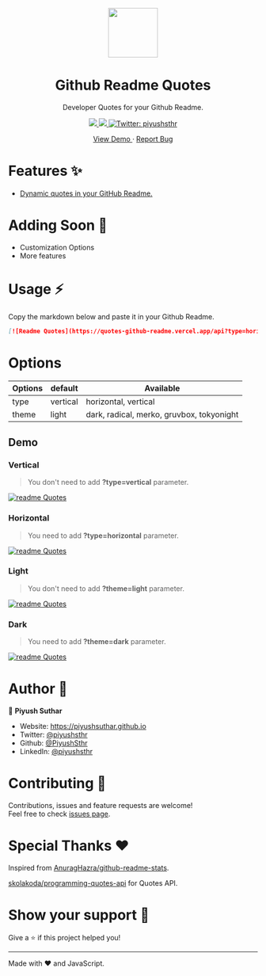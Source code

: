 <p align="center">
  <img align="center" width="100" src='https://cdn.statically.io/gh/PiyushSuthar/github-readme-quotes/4b27602b/logo.png'/>
  <h1 align="center">Github Readme Quotes</h1>
  <p align="center">Developer Quotes for your Github Readme.</p>
</p>
<p align="center">
  <a href="https://github.com/PiyushSuthar/github-readme-quotes/issues">
    <img src="https://img.shields.io/github/issues/PiyushSuthar/github-readme-quotes?style=flat-square">
  </a>
  <a href="https://github.com/PiyushSuthar/github-readme-quotes/pulls">
    <img src="https://img.shields.io/github/issues-pr/PiyushSuthar/github-readme-quotes?style=flat-square">
  </a>
  <a href="https://twitter.com/piyushsthr" target="_blank">
    <img alt="Twitter: piyushsthr" src="https://img.shields.io/twitter/follow/piyushsthr.svg?style=social" />
  </a>
</p>
<p align="center">
  <a href="https://quotes-github-readme.vercel.app/api" target="_blank">
    View Demo
  </a>
 · 
  <a href="https://github.com/piyushsuthar/github-readme-quotes/issues/new/choose" target="_blank">
    Report Bug
  </a>
</p>

# Features ✨
- [Dynamic quotes in your GitHub Readme.](#Demo)

# Adding Soon 🚧
- Customization Options
- More features

# Usage ⚡️
Copy the markdown below and paste it in your Github Readme.
```md
[![Readme Quotes](https://quotes-github-readme.vercel.app/api?type=horizontal&theme=dark)](https://github.com/piyushsuthar/github-readme-quotes)
```
# Options
| Options 	| default    	| Available            	|
|---------	|------------	|----------------------	|
| type    	| vertical 	| horizontal, vertical 	|
| theme    	| light 	| dark, radical, merko, gruvbox, tokyonight	|

## Demo
### Vertical
> You don't need to add **?type=vertical** parameter.

[![readme Quotes](https://quotes-github-readme.vercel.app/api?type=vertical)](https://github.com/piyushsuthar/github-readme-quotes)

### Horizontal
> You need to add **?type=horizontal** parameter.

[![readme Quotes](https://quotes-github-readme.vercel.app/api?type=horizontal)](https://github.com/piyushsuthar/github-readme-quotes)

### Light
> You don't need to add **?theme=light** parameter.

[![readme Quotes](https://quotes-github-readme.vercel.app/api?type=vertical)](https://github.com/piyushsuthar/github-readme-quotes)

### Dark
> You need to add **?theme=dark** parameter.

[![readme Quotes](https://quotes-github-readme.vercel.app/api?theme=dark)](https://github.com/piyushsuthar/github-readme-quotes)

# Author 🤗

👤 **Piyush Suthar**

* Website: https://piyushsuthar.github.io
* Twitter: [@piyushsthr](https://twitter.com/piyushsthr)
* Github: [@PiyushSthr](https://github.com/PiyushSthr)
* LinkedIn: [@piyushsthr](https://linkedin.com/in/piyushsthr)

# Contributing 🤝

Contributions, issues and feature requests are welcome!<br />Feel free to check [issues page](https://github.com/PiyushSuthar/github-readme-quotes/issues). 

# Special Thanks ❤
Inspired from [AnuragHazra/github-readme-stats](https://github.com/anuraghazra/github-readme-stats).

[skolakoda/programming-quotes-api](https://github.com/skolakoda/programming-quotes-api) for Quotes API.

# Show your support 🌈

Give a ⭐️ if this project helped you!

---
Made with ❤️ and JavaScript.
